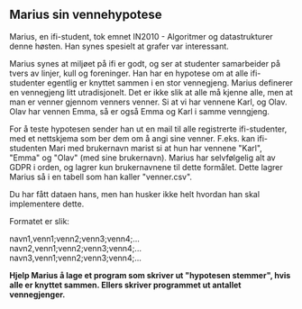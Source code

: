 ## Marius sin vennehypotese
Marius, en ifi-student, tok emnet IN2010 - Algoritmer og datastrukturer denne høsten.
Han synes spesielt at grafer var interessant.

Marius synes at miljøet på ifi er godt, og ser at studenter samarbeider på tvers av linjer, kull og foreninger.
Han har en hypotese om at alle ifi-studenter egentlig er knyttet sammen i en stor vennegjeng. Marius definerer en vennegjeng litt utradisjonelt. Det er ikke slik at alle må kjenne alle, men at man er venner gjennom venners venner.
Si at vi har vennene Karl, og Olav. Olav har vennen Emma, så er også Emma og Karl i samme venngjeng.

For å teste hypotesen sender han ut en mail til alle registrerte ifi-studenter, med et nettskjema som ber dem om å angi sine venner. F.eks. kan ifi-studenten Mari med brukernavn marist si at hun har vennene "Karl", "Emma" og "Olav" (med sine brukernavn). Marius har selvfølgelig alt av GDPR i orden, og lagrer kun brukernavnene til dette formålet. Dette lagrer Marius så i en tabell som han kaller "venner.csv".

Du har fått dataen hans, men han husker ikke helt hvordan han skal implementere dette.

Formatet er slik:

navn1,venn1;venn2;venn3;venn4;...<br>
navn2,venn1;venn2;venn3;venn4;...<br>
navn3,venn1;venn2;venn3;venn4;...<br>

<b>Hjelp Marius å lage et program som skriver ut "hypotesen stemmer", hvis alle er knyttet sammen. Ellers skriver programmet ut antallet vennegjenger.</b>
